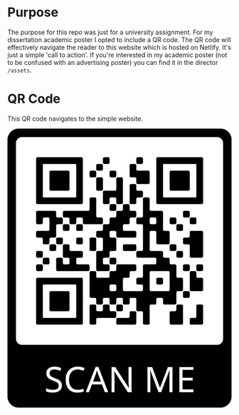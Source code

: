 # Purpose

The purpose for this repo was just for a university assignment. For my dissertation academic poster I opted to include a QR code. The QR code will effectively navigate the reader to this website which is hosted on Netlify. It's just a simple 'call to action'. If you're interested in my academic poster (not to be confused with an advertising poster) you can find it in the director `/assets`.

# QR Code

This QR code navigates to the simple website.

![QR Code](assets/frame.png)